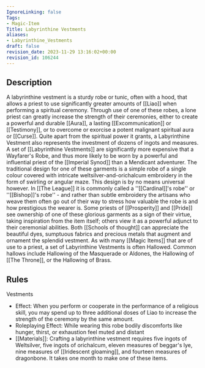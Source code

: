 ```yaml
---
IgnoreLinking: false
Tags:
- Magic-Item
Title: Labyrinthine Vestments
aliases:
- Labyrinthine_Vestments
draft: false
revision_date: 2023-11-29 13:16:02+00:00
revision_id: 106244
---
```


## Description
A labyrinthine vestment is a sturdy robe or tunic, often with a hood, that allows a priest to use significantly greater amounts of [[Liao]] when performing a spiritual ceremony. Through use of one of these robes, a lone priest can greatly increase the strength of their ceremonies, either to create a powerful and durable [[Aura]], a lasting [[Excommunication]] or [[Testimony]], or to overcome or exorcise a potent malignant spiritual aura or [[Curse]]. 
Quite apart from the spiritual power it grants, a Labyrinthine Vestment also represents the investment of dozens of ingots and measures. A set of [[Labyrinthine Vestments]] are significantly more expensive that a Wayfarer's Robe, and thus more likely to be worn by a powerful and influential priest of the [[Imperial Synod]] than a Mendicant adventurer. 
The traditional design for one of these garments is a simple robe of a single colour covered with intricate weltsilver-and-orichalcum embroidery in the form of swirling or angular maze. This design is by no means universal however. In [[The League]] it is commonly called a ''[[Cardinal]]'s robe'' or ''[[Bishop]]'s robe'' - and rather than subtle embroidery the artisans who weave them often go out of their way to stress how valuable the robe is and how prestigious the wearer is. Some priests of [[Prosperity]] and [[Pride]] see ownership of one of these glorious garments as a sign of their virtue, taking inspiration from the item itself; others view it as a powerful adjunct to their ceremonial abilities. Both [[Schools of thought]] can appreciate the beautiful dyes, sumptuous fabrics and precious metals that augment and ornament the splendid vestment.
As with many [[Magic Items]] that are of use to a priest, a set of Labyrinthine Vestments is often Hallowed. Common hallows include Hallowing of the Masquerade or Aldones, the Hallowing of [[The Throne]], or the Hallowing of Brass.
## Rules
Vestments
* Effect: When you perform or cooperate in the performance of a religious skill, you may spend up to three additional doses of Liao to increase the strength of the ceremony by the same amount.
* Roleplaying Effect: While wearing this robe bodily discomforts like hunger, thirst, or exhaustion feel muted and distant
* [[Materials]]: Crafting a labyrinthine vestment requires five ingots of Weltsilver, five ingots of orichalcum, eleven measures of beggar's lye, nine measures of [[Iridescent gloaming]], and fourteen measures of dragonbone. It takes one month to make one of these items.